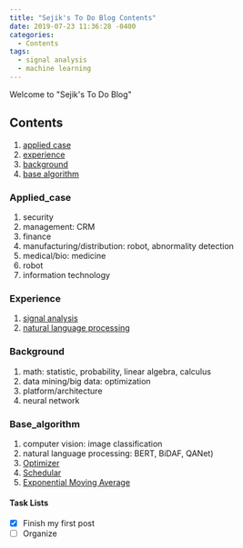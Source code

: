 ```yaml
---
title: "Sejik's To Do Blog Contents"
date: 2019-07-23 11:36:28 -0400
categories:
  - Contents
tags:
  - signal analysis
  - machine learning
---
```


Welcome to "Sejik's To Do Blog"

## Contents
  1. [applied case](#applied_case)
  2. [experience](#experience)
  3. [background](#background)
  4. [base algorithm](#base_algorithm)

### Applied_case
  1. security
  2. management: CRM
  3. finance
  4. manufacturing/distribution: robot, abnormality detection
  5. medical/bio: medicine
  6. robot
  7. information technology

### Experience
  1. [signal analysis][sejik_signal_analysis_github]
  2. [natural language processing][sejik_NLP_github]
  
### Background
  1. math: statistic, probability, linear algebra, calculus
  2. data mining/big data: optimization
  3. platform/architecture
  4. neural network

### Base_algorithm
  1. computer vision: image classification
  2. natural language processing: BERT, BiDAF, QANet)
  3. [Optimizer][Optimizer]  
  4. [Schedular][Schedular]  
  5. [Exponential Moving Average][Exponential_Moving_Average]

#### Task Lists
- [x] Finish my first post
- [ ] Organize

[sejik_signal_analysis_github]: https://github.com/Sejik/SignalAnalysis
[sejik_NLP_github]: https://github.com/Sejik/NLP
[Optimizer]: https://sejik.github.io/optimizer/optimizer/
[Schedular]: https://sejik.github.io/schedular/schedular/
[Exponential_Moving_Average]: https://sejik.github.io/exponential_moving_average/exponential-moving-average/

